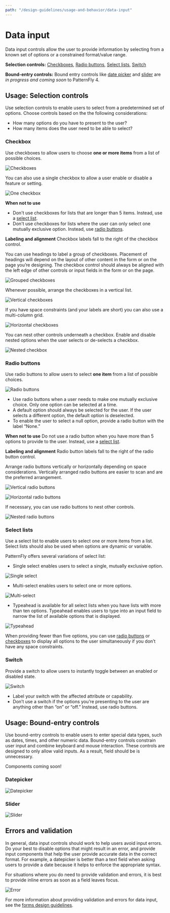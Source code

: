 ```yaml
---
path: "/design-guidelines/usage-and-behavior/data-input"
---
```

# Data input
Data input controls allow the user to provide information by selecting from a known set of options or a constrained format/value range.  

**Selection controls:** [Checkboxes](#checkbox), [Radio buttons](#radio-buttons), [Select lists](#select-lists), [Switch](#switch)

**Bound-entry controls:** Bound entry controls like [date picker](#Datepicker) and [slider](#slider) are _in progress and coming soon_ to PatternFly 4.

## Usage: Selection controls
Use selection controls to enable users to select from a predetermined set of options. Choose controls based on the the following considerations:
* How many options do you have to present to the user?
* How many items does the user need to be able to select?

### Checkbox
Use checkboxes to allow users to choose **one or more items** from a list of possible choices.

![Checkboxes](./img/checkbox-vertical.png)

You can also use a single checkbox to allow a user enable or disable a feature or setting.

![One checkbox](./img/one-checkbox.png)

**When not to use**
* Don't use checkboxes for lists that are longer than 5 items. Instead, use a [select list](#select-lists).
* Don't use checkboxes for lists where the user can only select one mutually exclusive option. Instead, use [radio buttons](#radio-buttons).

**Labeling and alignment**
Checkbox labels fall to the right of the checkbox control.

You can use headings to label a group of checkboxes. Placement of headings will depend on the layout of other content in the form or on the page you’re designing. The checkbox control should always be aligned with the left edge of other controls or input fields in the form or on the page.

![Grouped checkboxes](./img/group-checkbox.png)

Whenever possible, arrange the checkboxes in a vertical list.

![Vertical checkboxes](./img/vertical.png)

If you have space constraints (and your labels are short) you can also use a multi-column grid.

![Horizontal checkboxes](./img/horizontal.png)

You can nest other controls underneath a checkbox. Enable and disable nested options when the user selects or de-selects a checkbox.

![Nested checkbox](./img/nested-controls.png)

### Radio buttons
Use radio buttons to allow users to select **one item** from a list of possible choices.

![Radio buttons](./img/radio.png)

* Use radio buttons when a user needs to make one mutually exclusive choice. Only one option can be selected at a time.
* A default option should always be selected for the user. If the user selects a different option, the default option is deselected.
* To enable the user to select a null option, provide a radio button with the label “None.”

**When not to use**
Do not use a radio button when you have more than 5 options to provide to the user. Instead, use a [select list](#select-lists).  

**Labeling and alignment**
Radio button labels fall to the right of the radio button control.

Arrange radio buttons vertically or horizontally depending on space considerations. Vertically arranged radio buttons are easier to scan and are the preferred arrangement.

![Vertical radio buttons](./img/vertical-radio.png)

![Horizontal radio buttons](./img/horizontal-radio.png)

If necessary, you can use radio buttons to nest other controls.

![Nested radio buttons](./img/nested-radio.png)

### Select lists
Use a select list to enable users to select one or more items from a list. Select lists should also be used when options are dynamic or variable.

PatternFly offers several variations of select list:
* Single select enables users to select a single, mutually exclusive option.

![Single select](./img/selectlist.png)

* Multi-select enables users to select one or more options.

![Multi-select](./img/selectlist-multi.png)

* Typeahead is available for all select lists when you have lists with more than ten options. Typeahead enables users to type into an input field to narrow the list of available options that is displayed.

![Typeahead](./img/typeahead.png)

When providing fewer than five options, you can use [radio buttons](#radio-buttons) or [checkboxes](#checkbox) to display all options to the user simultaneously if you don’t have any space constraints.

### Switch
Provide a switch to allow users to instantly toggle between an enabled or disabled state.

![Switch](./img/switch.png)

* Label your switch with the affected attribute or capability.
* Don’t use a switch if the options you’re presenting to the user are anything other than “on” or “off.” Instead, use radio buttons.

## Usage: Bound-entry controls
Use bound-entry controls to enable users to enter special data types, such as dates, times, and other numeric data. Bound-entry controls constrain user input and combine keyboard and mouse interaction. These controls are designed to only allow valid inputs. As a result, field should be is unnecessary.

Components coming soon!

### Datepicker
![Datepicker](./img/datepicker.png)

### Slider
![Slider](./img/slider.png)

## Errors and validation
In general, data input controls should work to help users avoid input errors. Do your best to disable options that might result in an error, and provide input components that help the user provide accurate data in the correct format. For example, a datepicker is better than a text field when asking users to provide a date because it helps to enforce the appropriate syntax.

For situations where you do need to provide validation and errors, it is best to provide inline errors as soon as a field leaves focus.

![Error](./img/input-error.png)

For more information about providing validation and errors for data input, see the [forms design guidelines](/design-guidelines/usage-and-behavior/forms#provide-errors-and-validation).
